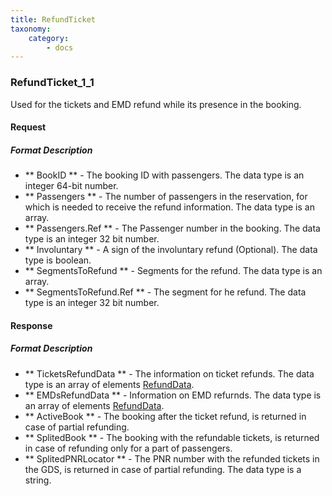 ```yaml
---
title: RefundTicket
taxonomy:
    category:
        - docs
---
```


### RefundTicket_1_1

Used for the tickets and EMD refund while its presence in the booking.

#### Request

##### Format Description

- ** BookID ** - The booking ID with passengers. The data type is an integer 64-bit number.
- ** Passengers ** - The number of passengers in the reservation,  for which is needed to receive the refund information. The data type is an array.
- ** Passengers.Ref ** -  The Passenger number in the booking. The data type is an integer 32 bit number.
- ** Involuntary ** - A sign of the involuntary refund (Optional). The data type is boolean.
- ** SegmentsToRefund ** - Segments for the refund. The data type is an array.
- ** SegmentsToRefund.Ref ** - The segment for he refund. The data type is an integer 32 bit number.

#### Response

##### Format Description

- ** TicketsRefundData ** - The information on ticket refunds. The data type is an array of elements [RefundData](/avia/common/refunddata).
- ** EMDsRefundData ** - Information on EMD refurnds. The data type is an array of elements [RefundData](/avia/common/refunddata).
- ** ActiveBook ** - The booking after the ticket refund, is returned in case of partial refunding.
- ** SplitedBook ** - The booking with the refundable tickets, is returned in case of refunding only for a part of passengers.
- ** SplitedPNRLocator ** - The PNR number with the refunded tickets in the GDS, is returned in case of partial refunding. The data type is a string.

